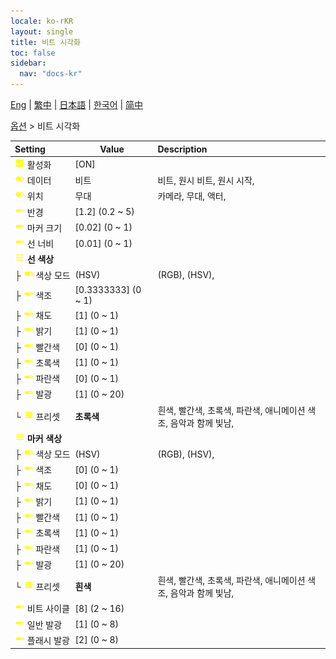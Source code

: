 ```yaml
---
locale: ko-rKR
layout: single
title: 비트 시각화
toc: false
sidebar:
  nav: "docs-kr"
---
```

[Eng](/dancexr/menu/2025.4/stage/beats_visualizer) | [繁中](/tw/dancexr/menu/2025.4/stage/beats_visualizer) | [日本語](/jp/dancexr/menu/2025.4/stage/beats_visualizer) | [한국어](/kr/dancexr/menu/2025.4/stage/beats_visualizer) | [简中](/zh/dancexr/menu/2025.4/stage/beats_visualizer)

[옵션](../menu#옵션) > 비트 시각화



| Setting | Value | Description |
| :--- | --- | :--- |
|<nobr>![check_on icon](/images/icon/ic_check_on.png) 활성화</nobr>| [ON] | 
|<nobr>![toggle_on icon](/images/icon/ic_toggle_on.png) 데이터</nobr>| 비트 | 비트, 원시 비트, 원시 시작, 
|<nobr>![toggle_on icon](/images/icon/ic_toggle_on.png) 위치</nobr>| 무대 | 카메라, 무대, 액터, 
|<nobr>![slider icon](/images/icon/ic_slider.png) 반경</nobr>| [1.2] (0.2 ~ 5) | 
|<nobr>![slider icon](/images/icon/ic_slider.png) 마커 크기</nobr>| [0.02] (0 ~ 1) | 
|<nobr>![slider icon](/images/icon/ic_slider.png) 선 너비</nobr>| [0.01] (0 ~ 1) | 
|<nobr>![tune icon](/images/icon/ic_tune.png) <b>선 색상</b></nobr>| | 
|<nobr>├&nbsp;![toggle_on icon](/images/icon/ic_toggle_on.png) 색상 모드</nobr>| (HSV) | (RGB), (HSV), 
|<nobr>├&nbsp;![slider icon](/images/icon/ic_slider.png) 색조</nobr>| [0.3333333] (0 ~ 1) | 
|<nobr>├&nbsp;![slider icon](/images/icon/ic_slider.png) 채도</nobr>| [1] (0 ~ 1) | 
|<nobr>├&nbsp;![slider icon](/images/icon/ic_slider.png) 밝기</nobr>| [1] (0 ~ 1) | 
|<nobr>├&nbsp;![slider icon](/images/icon/ic_slider.png) 빨간색</nobr>| [0] (0 ~ 1) | 
|<nobr>├&nbsp;![slider icon](/images/icon/ic_slider.png) 초록색</nobr>| [1] (0 ~ 1) | 
|<nobr>├&nbsp;![slider icon](/images/icon/ic_slider.png) 파란색</nobr>| [0] (0 ~ 1) | 
|<nobr>├&nbsp;![slider icon](/images/icon/ic_slider.png) 발광</nobr>| [1] (0 ~ 20) | 
|<nobr>└&nbsp;![list icon](/images/icon/ic_list.png) 프리셋</nobr>| **초록색** | 흰색, 빨간색, 초록색, 파란색, 애니메이션 색조, 음악과 함께 빛남,  |
|<nobr>![tune icon](/images/icon/ic_tune.png) <b>마커 색상</b></nobr>| | 
|<nobr>├&nbsp;![toggle_on icon](/images/icon/ic_toggle_on.png) 색상 모드</nobr>| (HSV) | (RGB), (HSV), 
|<nobr>├&nbsp;![slider icon](/images/icon/ic_slider.png) 색조</nobr>| [0] (0 ~ 1) | 
|<nobr>├&nbsp;![slider icon](/images/icon/ic_slider.png) 채도</nobr>| [0] (0 ~ 1) | 
|<nobr>├&nbsp;![slider icon](/images/icon/ic_slider.png) 밝기</nobr>| [1] (0 ~ 1) | 
|<nobr>├&nbsp;![slider icon](/images/icon/ic_slider.png) 빨간색</nobr>| [1] (0 ~ 1) | 
|<nobr>├&nbsp;![slider icon](/images/icon/ic_slider.png) 초록색</nobr>| [1] (0 ~ 1) | 
|<nobr>├&nbsp;![slider icon](/images/icon/ic_slider.png) 파란색</nobr>| [1] (0 ~ 1) | 
|<nobr>├&nbsp;![slider icon](/images/icon/ic_slider.png) 발광</nobr>| [1] (0 ~ 20) | 
|<nobr>└&nbsp;![list icon](/images/icon/ic_list.png) 프리셋</nobr>| **흰색** | 흰색, 빨간색, 초록색, 파란색, 애니메이션 색조, 음악과 함께 빛남,  |
|<nobr>![slider icon](/images/icon/ic_slider.png) 비트 사이클</nobr>| [8] (2 ~ 16) | 
|<nobr>![slider icon](/images/icon/ic_slider.png) 일반 발광</nobr>| [1] (0 ~ 8) | 
|<nobr>![slider icon](/images/icon/ic_slider.png) 플래시 발광</nobr>| [2] (0 ~ 8) | 
